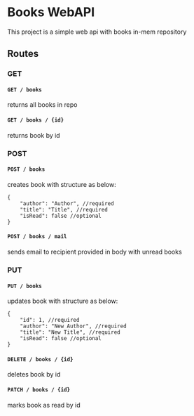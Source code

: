 # Books WebAPI

This project is a simple web api with books in-mem repository


## Routes
### GET
#### `GET / books`
returns all books in repo

#### `GET / books / {id}`
returns book by id

### POST
#### `POST / books`
creates book with structure as below:
```
{
    "author": "Author", //required
    "title": "Title", //required
    "isRead": false //optional
}
```

#### `POST / books / mail`
sends email to recipient provided in body with unread books

### PUT
#### `PUT / books`
updates book with structure as below:
```
{
    "id": 1, //required
    "author": "New Author", //required
    "title": "New Title", //required
    "isRead": false //optional
}
```

#### `DELETE / books / {id}`
deletes book by id

#### `PATCH / books / {id}`
marks book as read by id
